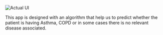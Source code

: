 ![Actual UI](https://github.com/user-attachments/assets/dacd1171-e4be-4a07-bae4-6e939ed569fd)

This app is designed with an algorithm that help us to predict whether the patient is having Asthma, COPD or in some cases there is no relevant disease associated.
